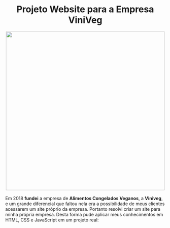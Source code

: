<h1 align="center">Projeto Website para a Empresa ViniVeg</h1>

<div align="center">
<img src="https://user-images.githubusercontent.com/108685945/179240431-61ad127a-ce21-488a-b102-42717dcbf3de.png" width="500px"/>
</div>

<br>
Em 2018 <strong>fundei</strong> a empresa de <strong>Alimentos Congelados Veganos</strong>, a <strong>Viniveg</strong>, e um grande diferencial que faltou nela era a possibilidade de meus clientes
acessarem um site próprio da empresa.
Portanto resolvi criar um site para minha própria empresa. 
Desta forma pude aplicar meus conhecimentos em HTML, CSS e JavaScript em um projeto real:



